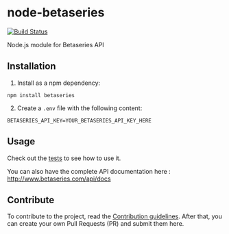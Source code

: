 node-betaseries
===============

[![Build Status](https://travis-ci.org/mebibou/node-betaseries.png)](https://travis-ci.org/mebibou/node-betaseries)

Node.js module for Betaseries API

## Installation

1. Install as a npm dependency:

```shel
npm install betaseries
```
2. Create a `.env` file with the following content:
```
BETASERIES_API_KEY=YOUR_BETASERIES_API_KEY_HERE
```

## Usage

Check out the [tests](https://github.com/mebibou/node-betaseries/tree/master/test) to see how to use it.

You can also have the complete API documentation here : http://www.betaseries.com/api/docs

## Contribute

To contribute to the project, read the [Contribution guidelines](https://github.com/mebibou/node-betaseries/blob/master/CONTRIBUTING.md).
After that, you can create your own Pull Requests (PR) and submit them here.
